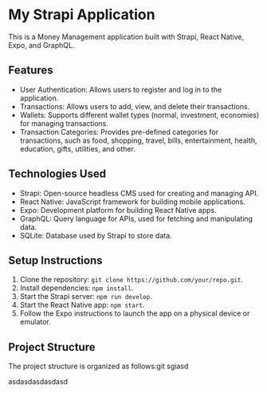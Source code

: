 # My Strapi Application

This is a Money Management application built with Strapi, React Native, Expo, and GraphQL.

## Features

- User Authentication: Allows users to register and log in to the application.
- Transactions: Allows users to add, view, and delete their transactions.
- Wallets: Supports different wallet types (normal, investment, economies) for managing transactions.
- Transaction Categories: Provides pre-defined categories for transactions, such as food, shopping, travel, bills, entertainment, health, education, gifts, utilities, and other.

## Technologies Used

- Strapi: Open-source headless CMS used for creating and managing API.
- React Native: JavaScript framework for building mobile applications.
- Expo: Development platform for building React Native apps.
- GraphQL: Query language for APIs, used for fetching and manipulating data.
- SQLite: Database used by Strapi to store data.

## Setup Instructions

1. Clone the repository: `git clone https://github.com/your/repo.git`.
2. Install dependencies: `npm install`.
3. Start the Strapi server: `npm run develop`.
4. Start the React Native app: `npm start`.
5. Follow the Expo instructions to launch the app on a physical device or emulator.

## Project Structure

The project structure is organized as follows:git sgiasd

asdasdasdasdasd
